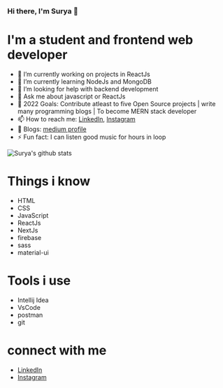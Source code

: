 ### Hi there, I'm Surya 👋

# I'm a student and frontend web developer 

- 🔭 I’m currently working on projects in ReactJs
- 🌱 I’m currently learning NodeJs and MongoDB
- 🤔 I’m looking for help with backend development
- 💬 Ask me about javascript or ReactJs
- 🥅 2022 Goals: Contribute atleast to five Open Source projects | write many programming blogs | To become MERN stack developer
- 📫 How to reach me: [LinkedIn](https://www.linkedin.com/in/surya-shakti-8b9528154/), [Instagram](https://www.instagram.com/surya.shakti/)
- 📝 Blogs: [medium profile](https://medium.com/@suryashakti1999)
- ⚡ Fun fact: I can listen good music for hours in loop


![Surya's github stats](https://github-readme-stats.vercel.app/api?username=SuryaShakti)



# Things i know

- HTML
- CSS
- JavaScript
- ReactJs
- NextJs
- firebase
- sass
- material-ui


# Tools i use

- Intellij Idea
- VsCode
- postman
- git

# connect with me

- [LinkedIn](https://www.linkedin.com/in/surya-shakti-8b9528154/)
- [Instagram](https://www.instagram.com/surya.shakti/)
